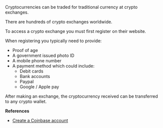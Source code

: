 Cryptocurrencies can be traded for traditional currency at crypto exchanges.

There are hundreds of crypto exchanges worldwide.

To access a crypto exchange you must first register on their website.

When registering you typically need to provide:
-   Proof of age
-   A government issued photo ID
-   A mobile phone number
-   A payment method which could include:
    -   Debit cards
    -   Bank accounts
    -   Paypal
    -   Google / Apple pay

After making an exchange, the cryptocurrency received can be transferred to any crypto wallet.

**References**
-   [Create a Coinbase account](https://help.coinbase.com/en/coinbase/getting-started/getting-started-with-coinbase/create-a-coinbase-account)
